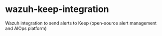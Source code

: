 # wazuh-keep-integration
Wazuh integration to send alerts to Keep (open-source alert management and AIOps platform)
